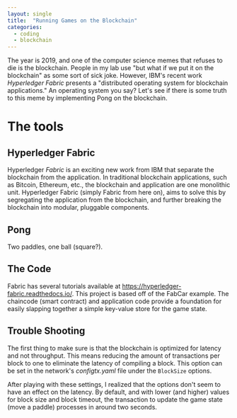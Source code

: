 ```yaml
---
layout: single
title:  "Running Games on the Blockchain"
categories: 
  - coding
  - blockchain
---
```


The year is 2019, and one of the computer science memes that refuses to die is the blockchain.
People in my lab use "but what if we put it on the blockchain" as some sort of sick joke.
However, IBM's recent work _Hyperledger Fabric_ presents a "distributed operating system for blockchain applications."
An operating system you say?
Let's see if there is some truth to this meme by implementing Pong on the blockchain.

The tools
======

Hyperledger Fabric
----
Hyperledger _Fabric_ is an exciting new work from IBM that separate the blockchain from the application.
In traditional blockchain applications, such as Bitcoin, Ethereum, etc., the blockchain and application are one monolithic unit.
Hyperledger Fabric (simply Fabric from here on), aims to solve this by segregating the application from the blockchain, and further breaking the blockchain into modular, pluggable components.

Pong
----
Two paddles, one ball (square?).

## The Code
Fabric has several tutorials available at https://hyperledger-fabric.readthedocs.io/.
This project is based off of the FabCar example.
The chaincode (smart contract) and application code provide a foundation for easily slapping together a simple key-value store for the game state.

## Trouble Shooting
The first thing to make sure is that the blockchain is optimized for latency and not throughput.
This means reducing the amount of transactions per block to one to eliminate the latency of compiling a block.
This option can be set in the network's _configtx.yaml_ file under the `BlockSize` options.

After playing with these settings, I realized that the options don't seem to have an effect on the latency.
By default, and with lower (and higher) values for block size and block timeout, the transaction to update the game state (move a paddle) processes in around two seconds.
